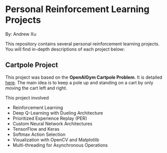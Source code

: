 # Personal Reinforcement Learning Projects
By: Andrew Xu

This repository contains several personal reinforcement learning projects. You will find in-depth descriptions of each project below:

## Cartpole Project

This project was based on the **OpenAIGym Cartpole Problem**. It is detailed [here](https://www.gymlibrary.dev/environments/classic_control/cart_pole/). The main idea is to keep a pole up and standing on a cart by only moving the cart left and right.

This project involved 
- Reinforcement Learning
- Deep Q-Learning with Dueling Architecture
- Prioritized Experience Replay (PER)
- Custom Neural Network Architectures
- TensorFlow and Keras
- Softmax Action Selection
- Visualization with OpenCV and Matplotlib
- Multi-threading for Asynchronous Operations
